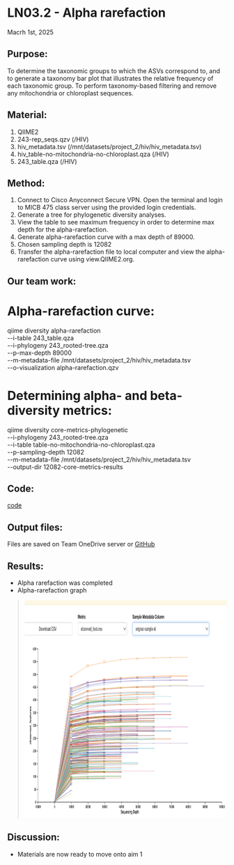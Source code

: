 # LN03.2 - Alpha rarefaction

Macrh 1st, 2025

## Purpose:
To determine the taxonomic groups to which the ASVs correspond to, and to generate a taxonomy bar plot that illustrates the relative frequency of each taxonomic group. To perform taxonomy-based filtering and remove any mitochondria or chloroplast sequences.

## Material: 
1. QIIME2 
2. 243-rep_seqs.qzv (/HIV)
3. hiv_metadata.tsv (/mnt/datasets/project_2/hiv/hiv_metadata.tsv)
4. hiv_table-no-mitochondria-no-chloroplast.qza (/HIV)
3. 243_table.qza (/HIV)



## Method:
1. Connect to Cisco Anyconnect Secure VPN. Open the terminal and login to MICB 475 class server using the provided login credentials.
2. Generate a tree for phylogenetic diversity analyses.
3. View the table to see maximum frequency in order to determine max depth for the alpha-rarefaction.
3. Generate alpha-rarefaction curve with a max depth of 89000.
4. Chosen sampling depth is 12082
5. Transfer the alpha-rarefaction file to local computer and view the alpha-rarefaction curve using view.QIIME2.org.

   
## Our team work:
# Alpha-rarefaction curve:

qiime diversity alpha-rarefaction \
  --i-table 243_table.qza \
  --i-phylogeny 243_rooted-tree.qza \
  --p-max-depth 89000 \
  --m-metadata-file /mnt/datasets/project_2/hiv/hiv_metadata.tsv \
  --o-visualization alpha-rarefaction.qzv


# Determining alpha- and beta-diversity metrics:

qiime diversity core-metrics-phylogenetic \
  --i-phylogeny 243_rooted-tree.qza \
  --i-table table-no-mitochondria-no-chloroplast.qza \
  --p-sampling-depth 12082 \
  --m-metadata-file /mnt/datasets/project_2/hiv/hiv_metadata.tsv \
  --output-dir 12082-core-metrics-results


   
## Code: 
[code](/QIIME2-Analysis/QIIME2-Data-Processing-Script.md)
## Output files:
Files are saved on Team OneDrive server or [GitHub](/QIIME2-Analysis/Qiime-output-files)



   
## Results: 
* Alpha rarefaction was completed
* Alpha-rarefaction graph
> <img src="/QIIME2-Analysis/Figures/rarefraction curve.png" height="500">

## Discussion:
* Materials are now ready to move onto aim 1
